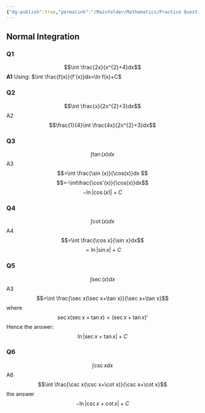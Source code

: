 ```yaml
---
{"dg-publish":true,"permalink":"/Mainfolder/Mathematics/Practice Questions for Integration/"}
---
```


## Normal Integration

### **Q1**
$$\int \frac{2x}{x^{2}+4}dx$$
**A1** Using: $\int \frac{f(x)}{f'(x)}dx=\ln f(x)+C$

### **Q2**
$$\int \frac{x}{2x^{2}+3}dx$$
A2$$\frac{1}{4}\int \frac{4x}{2x^{2}+3}dx$$
### Q3

$$\int \tan(x)dx$$
A3
$$=\int \frac{\sin (x)}{\cos(x)}dx $$
$$=-\int\frac{\cos'(x)}{\cos(x)}dx$$
$$-\ln |\cos(x)|+C$$

### Q4
$$\int \cot (x)dx$$
A4$$=\int \frac{\cos x}{\sin x}dx$$
$$=\ln | \sin x|+C$$
### Q5
$$\int \sec(x)dx$$
A3
$$=\int \frac{\sec x(\sec x+\tan x)}{\sec x+\tan x}$$
where $$\sec x(\sec x+\tan x)=(\sec x+\tan x)'$$
Hence the answer:$$\ln|\sec x+\tan x|+C$$
### Q6
$$\int \csc xdx$$
A6$$\int \frac{\csc x(\csc x+\cot x)}{\csc x+\cot x}$$
the answer$$-\ln|\csc x+\cot x|+C$$
